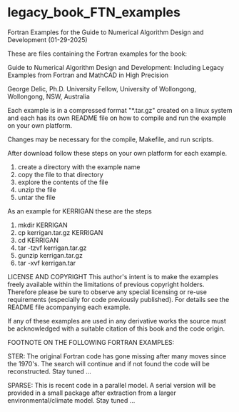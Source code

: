 # legacy_book_FTN_examples
Fortran Examples for the Guide to Numerical Algorithm Design and Development
(01-29-2025)

These are files containing the Fortran examples for the book:

Guide to Numerical Algorithm Design and Development:
Including Legacy Examples from Fortran and MathCAD in High Precision

George Delic, Ph.D.
University Fellow, University of Wollongong,
Wollongong, NSW, Australia

Each example is in a compressed format "*.tar.gz" created on a linux system
and each has its own README file on how to compile and run the example
on your own platform.

Changes may be necessary for the compile, Makefile, and run scripts.

After download follow these steps on your own platform for each example.

1. create a directory with the example name
2. copy the file to that directory
3. explore the contents of the file
4. unzip the file
5. untar the file

As an example for KERRIGAN these are the steps

1. mkdir KERRIGAN
2. cp kerrigan.tar.gz KERRIGAN
3. cd KERRIGAN
4. tar -tzvf kerrigan.tar.gz
5. gunzip kerrigan.tar.gz
6. tar -xvf kerrigan.tar

LICENSE AND COPYRIGHT
This author's intent is to make the examples freely available within
the limitations of previous copyright holders. Therefore please be
sure to observe any special licensing or re-use requirements
(especially for code previously published). For details see the
README file acompanying each example.

If any of these examples are used in any derivative works the source
must be acknowledged with a suitable citation of this book and the code
origin.

FOOTNOTE ON THE FOLLOWING FORTRAN EXAMPLES:

STER:
The original Fortran code has gone missing after many moves since the 1970's.
The search will continue and if not found the code will be reconstructed.
Stay tuned ...

SPARSE:
This is recent code in a parallel model. A serial version will be provided
in a small package after extraction from a larger environmental/climate model.
Stay tuned ...

